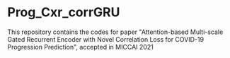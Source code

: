 # Prog_Cxr_corrGRU
This repository contains the codes for paper "Attention-based Multi-scale Gated Recurrent Encoder with Novel Correlation Loss for COVID-19 Progression Prediction", accepted in MICCAI 2021

